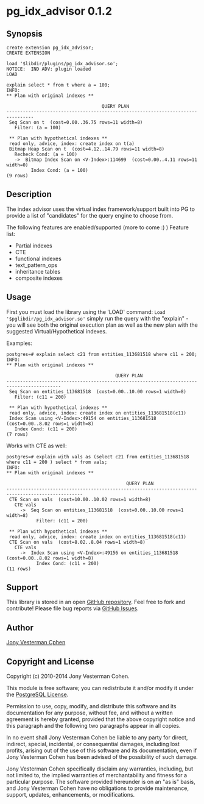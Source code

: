 pg_idx_advisor 0.1.2
============

Synopsis
--------
```
create extension pg_idx_advisor;
CREATE EXTENSION

load '$libdir/plugins/pg_idx_advisor.so';
NOTICE:  IND ADV: plugin loaded
LOAD

explain select * from t where a = 100;
INFO:
** Plan with original indexes **

                                   QUERY PLAN
--------------------------------------------------------------------------------
 Seq Scan on t  (cost=0.00..36.75 rows=11 width=8)
   Filter: (a = 100)

 ** Plan with hypothetical indexes **
 read only, advice, index: create index on t(a)
 Bitmap Heap Scan on t  (cost=4.12..14.79 rows=11 width=8)
   Recheck Cond: (a = 100)
   ->  Bitmap Index Scan on <V-Index>:114699  (cost=0.00..4.11 rows=11 width=0)
         Index Cond: (a = 100)
(9 rows)
```    
Description
-----------

The index advisor uses the virtual index framework/support built into PG
to provide a list of "candidates" for the query engine to choose from.  

The following features are enabled/supported (more to come :) )
Feature list:
- Partial indexes
- CTE
- functional indexes
- text_pattern_ops
- inheritance tables
- composite indexes

Usage
-----

First you must load the library using the 'LOAD' command:
`Load '$pglibdir/pg_idx_advisor.so'`
simply run the query with the "explain" - you will see both the original execution plan as well as the new plan with the suggested Virtual/Hypothetical indexes.

Examples:

```
postgres=# explain select c21 from entities_113681518 where c11 = 200;
INFO:
** Plan with original indexes **

                                        QUERY PLAN
------------------------------------------------------------------------------------------
 Seq Scan on entities_113681518  (cost=0.00..10.00 rows=1 width=8)
   Filter: (c11 = 200)

 ** Plan with hypothetical indexes **
 read only, advice, index: create index on entities_113681518(c11)
 Index Scan using <V-Index>:49154 on entities_113681518  (cost=0.00..8.02 rows=1 width=8)
   Index Cond: (c11 = 200)
(7 rows)
```

Works with CTE as well:

```
postgres=# explain with vals as (select c21 from entities_113681518 where c11 = 200 ) select * from vals;
INFO:
** Plan with original indexes **

                                            QUERY PLAN
--------------------------------------------------------------------------------------------------
 CTE Scan on vals  (cost=10.00..10.02 rows=1 width=8)
   CTE vals
     ->  Seq Scan on entities_113681518  (cost=0.00..10.00 rows=1 width=8)
           Filter: (c11 = 200)

 ** Plan with hypothetical indexes **
 read only, advice, index: create index on entities_113681518(c11)
 CTE Scan on vals  (cost=8.02..8.04 rows=1 width=8)
   CTE vals
     ->  Index Scan using <V-Index>:49156 on entities_113681518  (cost=0.00..8.02 rows=1 width=8)
           Index Cond: (c11 = 200)
(11 rows)

```


Support
-------

This library is stored in an open [GitHub repository](https://github.com/cohenjo/pg_idx_advisor). Feel free to fork and contribute! 
Please file bug reports via [GitHub Issues](https://github.com/cohenjo/pg_idx_advisor/issues).

Author
------

[Jony Vesterman Cphen]()

Copyright and License
---------------------

Copyright (c) 2010-2014 Jony Vesterman Cohen.

This module is free software; you can redistribute it and/or modify it under
the [PostgreSQL License](http://www.opensource.org/licenses/postgresql).

Permission to use, copy, modify, and distribute this software and its
documentation for any purpose, without fee, and without a written agreement is
hereby granted, provided that the above copyright notice and this paragraph
and the following two paragraphs appear in all copies.

In no event shall Jony Vesterman Cohen be liable to any party for direct, indirect, 
special, incidental, or consequential damages, including lost profits, 
arising out of the use of this software and its documentation,
even if Jony Vesterman Cohen has been advised of the possibility of such damage.

Jony Vesterman Cohen specifically disclaim any warranties,
including, but not limited to, the implied warranties of merchantability and
fitness for a particular purpose. The software provided hereunder is on an "as
is" basis, and Jony Vesterman Cohen have no obligations to provide
maintenance, support, updates, enhancements, or modifications.
